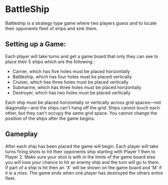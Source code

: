 # BattleShip
Battleship is a strategy type game where two players guess and to locate their opponents fleet of ships and sink them. 

## Setting up a Game:

Each player will take turns and get a game board that only they can see to place their 5 ships which are the following :

* Carrier, which has five holes must be placed horizontally
* Battleship, which has four holes must be placed vertically
* Cruiser, which has three holes must be placed vertically
* Submarine, which has three holes must be placed horizontally
* Destroyer, which has two holes must be placed vertically

Each ship must be placed horizontally or vertically across grid spaces—not diagonally—and the ships can't hang off the grid. Ships cannot touch each other, but they can't occupy the same grid space. You cannot change the position of the ships after the game begins.

## Gameplay

After each ship has been placed the game will begin. Each player will take turns firing shots to hit their opponents ship starting with Player 1 then to Player 2. Make sure your shot is with in the limits of the game board else you will lose your chance to hit an enemy ship and the turn will go to them. If part of a ship is hit then an 'X' will be shown on the game board and 'M' if it is a miss. The game ends when one player has destroyed the others entire fleet.
